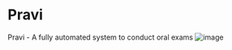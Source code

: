 # Pravi
Pravi - A fully automated system to conduct oral exams
![image](https://user-images.githubusercontent.com/84793523/183258129-69b5a90d-3c95-4cb1-be00-dc3db9ec1db9.png)

